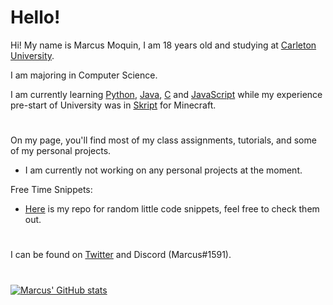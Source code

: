 # Hello!
Hi! My name is Marcus Moquin, I am 18 years old and studying at [Carleton University](https://carleton.ca/). 

I am majoring in Computer Science.

I am currently learning [Python](https://www.python.org/), [Java](https://www.java.com/en/), [C](https://en.wikipedia.org/wiki/C_(programming_language)) and [JavaScript](https://www.javascript.com/) while my experience pre-start of University was in [Skript](https://github.com/SkriptLang/Skript) for Minecraft.
#

On my page, you'll find most of my class assignments, tutorials, and some of my personal projects.
 - I am currently not working on any personal projects at the moment.

Free Time Snippets:
 - [Here](https://github.com/MrcsM/Code-Snippets) is my repo for random little code snippets, feel free to check them out.
#

I can be found on [Twitter](https://twitter.com/MrcsTwitt) and Discord (Marcus#1591).
#

[![Marcus' GitHub stats](https://github-readme-stats.vercel.app/api?username=mrcsm&show_icons=true&theme=github_dark)](https://github.com/anuraghazra/github-readme-stats)

